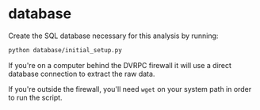 # database

Create the SQL database necessary for this analysis by running:

```bash
python database/initial_setup.py
```

If you're on a computer behind the DVRPC firewall it will use a direct database connection to extract the raw data.

If you're outside the firewall, you'll need `wget` on your system path in order to run the script.
